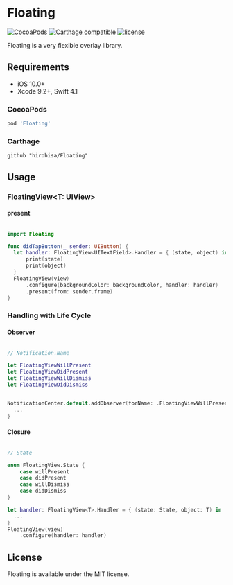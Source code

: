 Floating
=======
[![CocoaPods](https://img.shields.io/cocoapods/v/Floating.svg)](https://cocoapods.org/pods/Floating)
[![Carthage compatible](https://img.shields.io/badge/Carthage-compatible-4BC51D.svg?style=flat)](https://github.com/Carthage/Carthage)
[![license](https://img.shields.io/badge/license-MIT-000000.svg)](https://github.com/hirohisa/Floating/blob/master/LICENSE)

Floating is a very flexible overlay library.

Requirements
-------

- iOS 10.0+
- Xcode 9.2+, Swift 4.1

### CocoaPods

```ruby
pod 'Floating'
```

### Carthage

```
github "hirohisa/Floating"
```

Usage
-------

### FloatingView<T: UIView>

#### present

```swift

import Floating

func didTapButton(_ sender: UIButton) {
  let handler: FloatingView<UITextField>.Handler = { (state, object) in
      print(state)
      print(object)
  }
  FloatingView(view)
      .configure(backgroundColor: backgroundColor, handler: handler)
      .present(from: sender.frame)
}

```

### Handling with Life Cycle

#### Observer

```swift

// Notification.Name

let FloatingViewWillPresent
let FloatingViewDidPresent
let FloatingViewWillDismiss
let FloatingViewDidDismiss


NotificationCenter.default.addObserver(forName: .FloatingViewWillPresent, object: nil, queue: nil) { (notification) in
  ...
}

```

#### Closure

```swift

// State

enum FloatingView.State {
    case willPresent
    case didPresent
    case willDismiss
    case didDismiss
}

let handler: FloatingView<T>.Handler = { (state: State, object: T) in
  ...
}
FloatingView(view)
    .configure(handler: handler)

```

License
-------

Floating is available under the MIT license.
